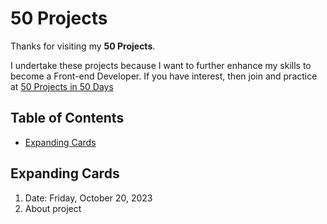 # 50 Projects

Thanks for visiting my **50 Projects**.

I undertake these projects because I want to further enhance my skills to become a Front-end Developer. If you have interest, then join and practice at [50 Projects in 50 Days](https://50projects50days.com/)

## Table of Contents
- [Expanding Cards](#expandind-cards)

## Expanding Cards
1. Date: Friday, October 20, 2023
2. About project